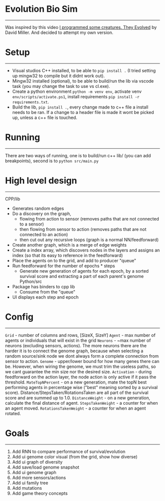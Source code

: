 # Evolution Bio Sim
---
Was inspired by this video [I programmed some creatures. They Evolved](https://www.youtube.com/watch?v=N3tRFayqVtk&t) by David Miller.
And decided to attempt my own version.


# Setup
---
- Visual studios C++ installed, to be able to `pip install .` (I tried setting up mingw32 to compile but it didnt work out).
- Mingw32 installed (optional), to be able to build/run the lib via vscode task (you may change the task to use vs cl.exe).
- Create a python environment `python -m venv env`, activate venv `env/scripts/activate.ps1`, install requirements `pip install -r requirements.txt`.
- Build the lib, `pip install .`, every change made to c++ file a install needs to be ran. If a change to a header file is made it wont be picked up, unless a c++ file is touched.

# Running
---
There are two ways of running, one is to build/run c++ lib/ (you can add breakpoints), second is to `python src/main.py`

# High level design
---
CPP/lib
- Generates random edges
- Do a discovery on the graph,
  - flowing from action to sensor (removes paths that are not connected to a sensor)
  - then flowing from sensor to action (removes paths that are not connected to an action)
  - then cut out any recursive loops (graph is a normal NN/feedforward)
- Create another graph, which is a merge of edge weights
- Create a index array, which discovers nodes in the layers and assigns an index (so that its easy to reference in the feedforward)
- Place the agents on to the grid, and add to producer "queue"
- Run feedforward for the number of epochs * steps
  - Generate new generation of agents for each epoch, by a sorted survival score and extracting a part of each parent's genome
Python/src
- Package has binders to cpp lib
  - Consume from the "queue"
- UI displays each step and epoch

# Config
---
`Grid` - number of columns and rows, [SizeX, SizeY]
`Agent` - max number of agents or individuals that will exist in the grid
`Neurons` - ~max number of neurons (excluding sensors, actions). The more neurons there are the harder it is to connect the genome graph, because when selecting a random source/sink node we dont always form a complete connection from sensor to action.
`Genome` - upper/lower bound for how many genes there can be. However, when wiring the genome, we must trim the useless paths, so we cant guarantee the min size nor the desired size.
`Activation` - during feedforward on the action layer, the node action is only active if it pass the threshold.
`MateTopNPercent` - on a new generation, mate the topN best performing agents in percentage wise ("best" meaning sorted by a survival score). Distance/StepsTaken/RotationsTaken are all part of the survival score and are summed up to 1.0.
`DistanceWeight` - on a new generation, calculate the final distance of agent.
`StepsTakenWeight` - a counter for when an agent moved.
`RotationsTakenWeight` - a counter for when an agent rotated.

# Goals
---
1. Add RNN to compare performance of survival/evolution
2. Add ui genome color visual (from the grid, show how diverse)
3. Add ui graph of diversity
4. Add save/load genome snapshot
5. Add ui genome graph
6. Add more sensors/actions
7. Add ui family tree
8. Add mutations
9. Add game theory concepts
